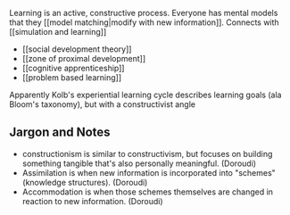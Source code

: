Learning is an active, constructive process. Everyone has mental models that they [[model matching|modify with new information]]. Connects with [[simulation and learning]]

 - [[social development theory]]
 - [[zone of proximal development]]
 - [[cognitive apprenticeship]]
 - [[problem based learning]]

Apparently Kolb's experiential learning cycle describes learning goals (ala Bloom's taxonomy), but with a constructivist angle

Jargon and Notes
----------------

 - constructionism is similar to constructivism, but focuses on building something tangible that's also personally meaningful. (Doroudi)
 - Assimilation is when new information is incorporated into "schemes" (knowledge structures). (Doroudi)
 - Accommodation is when those schemes themselves are changed in reaction to new information. (Doroudi)
